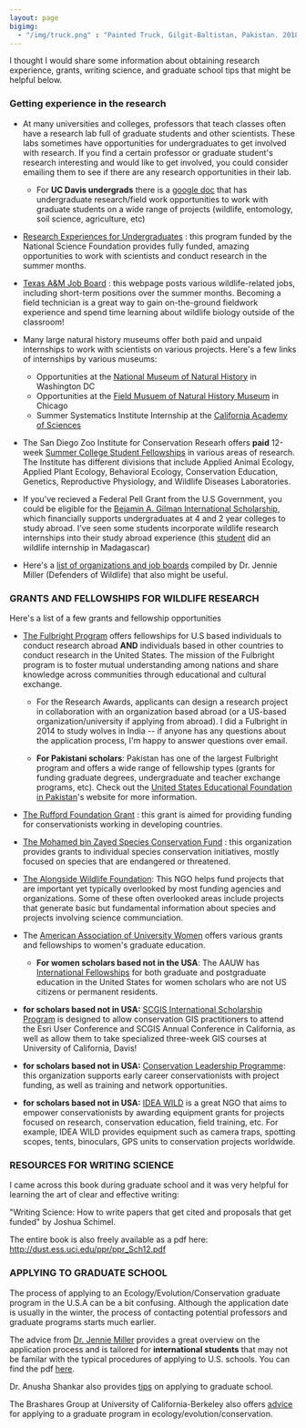 ```yaml
---
layout: page
bigimg:
  - "/img/truck.png" : "Painted Truck, Gilgit-Baltistan, Pakistan. 2018"
--- 
```


I thought I would share some information about obtaining research experience, grants, writing science, and graduate school tips that might be helpful below.

### Getting experience in the research

- At many universities and colleges, professors that teach classes often have a research lab full of graduate students and other scientists. These labs sometimes have opportunities for undergraduates to get involved with research. If you find a certain professor or graduate student's research interesting and would like to get involved, you could consider emailing them to see if there are any research opportunities in their lab.   

  - For **UC Davis undergrads** there is a [google doc](https://docs.google.com/spreadsheets/d/1MHCjRO2b5UuEVCsVbjdYFLEaBaaQWgfGkgpIbLKZCGA/edit#gid=1321035399) that has undergraduate research/field work opportunities to work with graduate students on a wide range of projects (wildlife, entomology, soil science, agriculture, etc)

- [Research Experiences for Undergraduates](https://www.nsf.gov/crssprgm/reu/list_result.jsp?unitid=5047) : this program funded by the National Science Foundation provides fully funded, amazing opportunities to work with scientists and conduct research in the summer months. 

- [Texas A&M Job Board](https://wfscjobs.tamu.edu/job-board/) : this webpage posts various wildlife-related jobs, including short-term positions over the summer months. Becoming a field technician is a great way to gain on-the-ground fieldwork experience and spend time learning about wildlife biology outside of the classroom! 

- Many large natural history museums offer both paid and unpaid internships to work with scientists on various projects. Here's a few links of internships by various museums: 

  - Opportunities at the [National Museum of Natural History](https://www.smithsonianofi.com/internship-opportunities/) in Washington DC
  - Opportunities at the [Field Musuem of Natural History Museum](https://www.fieldmuseum.org/about/careers/internships) in Chicago
  - Summer Systematics Institute Internship at the [California Academy of Sciences](https://www.calacademy.org/summer-systematics-institute)

- The San Diego Zoo Institute for Conservation Researh offers **paid** 12-week [Summer College Student Fellowships](https://zoo.sandiegozoo.org/jobs/internships) in various areas of research. The Institute has different divisions that include Applied Animal Ecology, Applied Plant Ecology, Behavioral Ecology, Conservation Education, Genetics, Reproductive Physiology, and Wildlife Diseases Laboratories.

- If you've recieved a Federal Pell Grant from the U.S Government, you could be eligible for the [Bejamin A. Gilman International Scholarship](https://www.gilmanscholarship.org/program/eligibility/), which financially supports undergraduates at 4 and 2 year colleges to study abroad. I've seen some students incorporate wildlife research internships into their study abroad experience (this [student](https://www.gilmanscholarship.org/2019/02/18/gilman-scholars-independent-study-in-madagascar/) did an wildlife internship in Madagascar)

- Here's a [list of organizations and job boards](https://www.jennie-miller.com/uploads/5/8/7/0/5870991/conservation_career_resources.pdf) compiled by Dr. Jennie Miller (Defenders of Wildlife) that also might be useful. 

### GRANTS AND FELLOWSHIPS FOR WILDLIFE RESEARCH  

Here's a list of a few grants and fellowship opportunities 

- [The Fulbright Program](https://us.fulbrightonline.org/) offers fellowships for U.S based individuals to conduct research abroad **AND** individuals based in other countries to conduct research in the United States. The mission of the Fulbright program is to foster mutual understanding among nations and share knowledge across communities through educational and cultural exchange.

  - For the Research Awards, applicants can design a research project in collaboration with an organization based abroad (or a US-based organization/university if applying from abroad). I did a Fulbright in 2014 to study wolves in India -- if anyone has any questions about the application process, I'm happy to answer questions over email. 
  
  - **For Pakistani scholars**: Pakistan has one of the largest Fulbright program and offers a wide range of fellowship types (grants for funding graduate degrees, undergraduate and teacher exchange programs, etc). Check out the [United States Educational Foundation in Pakistan](https://www.usefpakistan.org/ProgramsHome.cfm?Tab=Programs)'s website for more information. 

- [The Rufford Foundation Grant](https://www.rufford.org/rsg/) : this grant is aimed for providing funding for conservationists working in developing countries. 

- [The Mohamed bin Zayed Species Conservation Fund](https://www.speciesconservation.org/) : this organization provides grants to individual species conservation initiatives, mostly focused on species that are endangered or threatened.

- [The Alongside Wildlife Foundation](https://alongsidewildlifefoundation.org/): This NGO helps fund projects that are important yet typically overlooked by most funding agencies and organizations. Some of these often overlooked areas include projects that generate basic but fundamental information about species and projects involving science communciation. 

- The [American Association of University Women](https://www.aauw.org/resources/programs/fellowships-grants/) offers various grants and fellowships to women's graduate education. 
   - **For women scholars based not in the USA**: The AAUW has [International Fellowships](https://www.aauw.org/resources/programs/fellowships-grants/current-opportunities/international/) for both graduate and postgraduate education in the United States for women scholars who are not US citizens or permanent residents. 
   
- **for scholars based not in USA:** [SCGIS International Scholarship Program](https://www.scgis.org/content/training/international-scholarship-program) is designed to allow conservation GIS practitioners to attend the Esri User Conference and SCGIS Annual Conference in California, as well as allow them to take specialized three-week GIS courses at University of California, Davis!

- **for scholars based not in USA:** [Conservation Leadership Programme](http://www.conservationleadershipprogramme.org/): this organization supports early career conservationists with project funding, as well as training and network opportunities. 

- **for scholars based not in USA:** [IDEA WILD](http://www.ideawild.org/) is a great NGO that aims to empower conservationists by awarding equipment grants for projects focused on research, conservation education, field training, etc. For example, IDEA WILD provides equipment such as camera traps, spotting scopes, tents, binoculars, GPS units to conservation projects worldwide. 


### RESOURCES FOR WRITING SCIENCE 

I came across this book during graduate school and it was very helpful for learning the art of clear and effective writing:

"Writing Science: How to write papers that get cited and proposals that get funded" by Joshua Schimel. 

The entire book is also freely available as a pdf here: http://dust.ess.uci.edu/ppr/ppr_Sch12.pdf

### APPLYING TO GRADUATE SCHOOL

The process of applying to an Ecology/Evolution/Conservation graduate program in the U.S.A can be a bit confusing. Although the application date is usually in the winter, the process of contacting potential professors and graduate programs starts much earlier.  

The advice from [Dr. Jennie Miller](https://www.jennie-miller.com/) provides a great overview on the application process and is tailored for **international students** that may not be familar with the typical procedures of applying to U.S. schools. You can find the pdf [here](http://www.jennie-miller.com/uploads/5/8/7/0/5870991/jennies_tips_on_how_to_apply_to_grad_school.pdf). 

Dr. Anusha Shankar also provides [tips](http://anushashankar.weebly.com/grad-school-advice.html) on applying to graduate school. 

The Brashares Group at University of California-Berkeley also offers [advice](https://nature.berkeley.edu/BrasharesGroup/advice/) for applying to a graduate program in ecology/evolution/conservation.  









